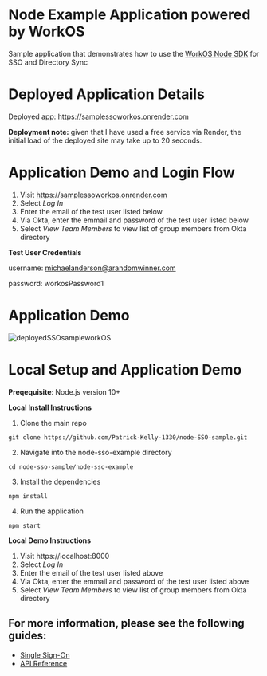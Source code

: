 # Node Example Application powered by WorkOS

Sample application that demonstrates how to use the [WorkOS Node SDK](https://github.com/workos-inc/workos-node) for SSO and Directory Sync

# Deployed Application Details

Deployed app:  https://samplessoworkos.onrender.com

**Deployment note:** given that I have used a free service via Render, the initial load of the deployed site may take up to 20 seconds. 

# Application Demo and Login Flow 
1. Visit https://samplessoworkos.onrender.com
2. Select _Log In_
3. Enter the email of the test user listed below 
4. Via Okta, enter the emmail and password of the test user listed below
5. Select _View Team Members_ to view list of group members from Okta directory

**Test User Credentials**

username: michaelanderson@arandomwinner.com

password: workosPassword1

# Application Demo 
![deployedSSOsampleworkOS](https://user-images.githubusercontent.com/51098314/233248709-aba596b0-8fff-4ded-b549-c67ad1a17a2e.gif)

# Local Setup and Application Demo

**Preqequisite**: Node.js version 10+

**Local Install Instructions**

1. Clone the main repo

```
git clone https://github.com/Patrick-Kelly-1330/node-SSO-sample.git
```
2. Navigate into the node-sso-example directory 
```
cd node-sso-sample/node-sso-example
```

3. Install the dependencies
```
npm install
```

4. Run the application
```
npm start
```
**Local Demo Instructions**

1. Visit https://localhost:8000
2. Select _Log In_
3. Enter the email of the test user listed above 
4. Via Okta, enter the emmail and password of the test user listed above
5. Select _View Team Members_ to view list of group members from Okta directory

## For more information, please see the following guides:

- [Single Sign-On](https://workos.com/docs/sso/guide)
- [API Reference](https://workos.com/docs/reference)

